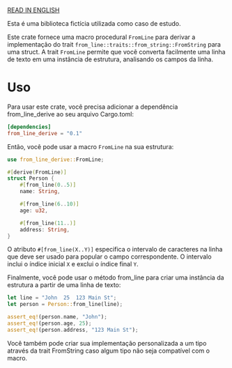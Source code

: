 [READ IN ENGLISH](README.md)

Esta é uma biblioteca fictícia utilizada como caso de estudo.

Este crate fornece uma macro procedural `FromLine` para derivar a implementação do trait `from_line::traits::from_string::FromString` para uma struct. A trait `FromLine` permite que você converta facilmente uma linha de texto em uma instância de estrutura, analisando os campos da linha.

# Uso

Para usar este crate, você precisa adicionar a dependência from_line_derive ao seu arquivo Cargo.toml:

```toml
[dependencies]
from_line_derive = "0.1"
```

Então, você pode usar a macro `FromLine` na sua estrutura:

```rust
use from_line_derive::FromLine;

#[derive(FromLine)]
struct Person {
    #[from_line(0..5)]
    name: String,

    #[from_line(6..10)]
    age: u32,

    #[from_line(11..)]
    address: String,
}
```

O atributo `#[from_line(X..Y)]` especifica o intervalo de caracteres na linha que deve ser usado para popular o campo correspondente. O intervalo inclui o índice inicial `X` e exclui o índice final `Y`.

Finalmente, você pode usar o método from_line para criar uma instância da estrutura a partir de uma linha de texto:

```rust
let line = "John  25  123 Main St";
let person = Person::from_line(line);

assert_eq!(person.name, "John");
assert_eq!(person.age, 25);
assert_eq!(person.address, "123 Main St");
```

Você também pode criar sua implementação personalizada a um tipo através da trait FromString caso algum tipo não seja compatível com o macro.
